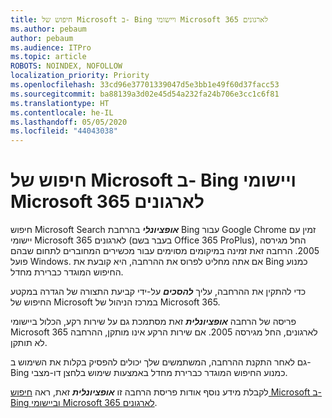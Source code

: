 ```yaml
---
title: חיפוש של Microsoft ב- Bing ויישומי Microsoft 365 לארגונים
ms.author: pebaum
author: pebaum
ms.audience: ITPro
ms.topic: article
ROBOTS: NOINDEX, NOFOLLOW
localization_priority: Priority
ms.openlocfilehash: 33cd96e37701339047d5e3bb1e49f60d37facc53
ms.sourcegitcommit: ba88139a3d02e45d54a232fa24b706e3cc1c6f81
ms.translationtype: HT
ms.contentlocale: he-IL
ms.lasthandoff: 05/05/2020
ms.locfileid: "44043038"
---
```

# <a name="microsoft-search-in-bing-and-microsoft-365-apps-for-enterprise"></a>חיפוש של Microsoft ב- Bing ויישומי Microsoft 365 לארגונים

חיפוש Microsoft Search ***אופציונלי*** בהרחבת Bing עבור Google Chrome זמין עם יישומי Microsoft 365 לארגונים (בעבר בשם Office 365 ProPlus), החל מגירסה 2005. הרחבה זאת זמינה במיקומים מסוימים עבור מכשירים המחוברים לתחום שבהם פועל Windows. אם אתה מחליט לפרוס את ההרחבה, היא קובעת את Bing כמנוע החיפוש המוגדר כברירת מחדל.

כדי להתקין את ההרחבה, עליך ***להסכים*** על-ידי קביעת התצורה של הגדרה במקטע החיפוש של Microsoft במרכז הניהול של Microsoft 365.

פריסה של הרחבה ***אופציונלית*** זאת מסתמכת גם על שירות רקע, הכלול ביישומי Microsoft 365 לארגונים, החל מגירסה 2005. אם שירות הרקע אינו מותקן, ההרחבה לא תותקן.

גם לאחר התקנת ההרחבה, המשתמשים שלך יכולים להפסיק בקלות את השימוש ב- Bing כמנוע החיפוש המוגדר כברירת מחדל באמצעות שימוש בלחצן דו-מצבי.

לקבלת מידע נוסף אודות פריסת הרחבה זו ***אופציונלית*** זאת, ראה [חיפוש Microsoft ב- Bing וביישומי Microsoft 365 לארגונים](https://docs.microsoft.com/deployoffice/microsoft-search-bing).